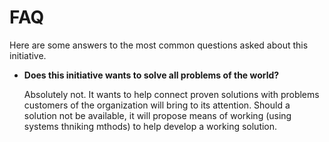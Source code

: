 # FAQ

Here are some answers to the most common questions asked about this initiative.

* **Does this initiative wants to solve all problems of the world?**
  
  Absolutely not. It wants to help connect proven solutions with problems customers of the organization will bring to its attention. Should a solution not be available, it will propose means of working (using systems thniking mthods) to help develop a working solution.

